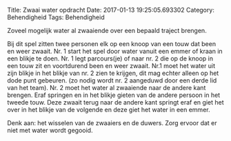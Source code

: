 Title: Zwaai water opdracht
Date: 2017-01-13 19:25:05.693302
Category: Behendigheid
Tags: Behendigheid

Zoveel mogelijk water al zwaaiende over een bepaald traject brengen.

Bij dit spel zitten twee personen elk op een knoop van een touw dat been en weer zwaait. Nr. 1 start het spel door water vanuit een emmer of kraan in een blikje te doen. Nr. 1 legt parcours(je) of naar nr. 2 die op de knoop in een touw zit en voortdurend been en weer zwaait.
Nr.1 moet het water uit zijn blikje in het blikje van nr. 2 zien te krijgen, dit mag echter alleen op het dode punt gebeuren. (zo nodig wordt nr. 2 aangeduwd door een derde lid van het team). Nr. 2 moet het water al zwaaiende naar de andere kant brengen. Eraf springen en in het blikje gieten van de andere persoon in het tweede touw. Deze zwaait terug naar de andere kant springt eraf en giet het over in het blikje van de volgende en deze giet het water in een emmer.

Denk aan: het wisselen van de zwaaiers en de duwers. Zorg ervoor dat er niet met water wordt gegooid.